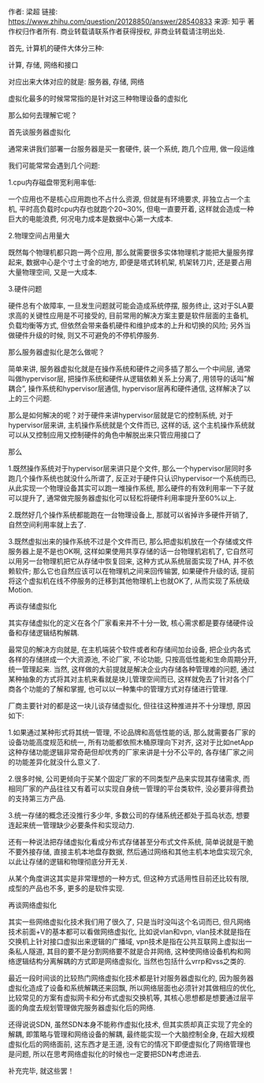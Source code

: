 作者: 梁超
链接: https://www.zhihu.com/question/20128850/answer/28540833
来源: 知乎
著作权归作者所有. 商业转载请联系作者获得授权, 非商业转载请注明出处. 

首先, 计算机的硬件大体分三种: 

计算, 存储, 网络和接口

对应出来大体对应的就是: 服务器, 存储, 网络

虚拟化最多的时候常常指的是针对这三种物理设备的虚拟化

那么如何去理解它呢？

首先谈服务器虚拟化

通常来讲我们部署一台服务器是买一套硬件, 装一个系统, 跑几个应用, 做一段运维

我们可能常常会遇到几个问题: 

1.cpu内存磁盘带宽利用率低: 

一个应用也不是核心应用跑也不占什么资源, 但就是有环境要求, 非独立占一个主机, 平时高负载时cpu内存也就跑个20~30%, 但电一直要开着, 这样就会造成一种巨大的电能浪费, 何况电力成本是数据中心第一大成本. 

2.物理空间占用量大

既然每个物理机都只跑一两个应用, 那么就需要很多实体物理机才能把大量服务撑起来, 数据中心是个寸土寸金的地方, 即便是塔式转机架, 机架转刀片, 还是要占用大量物理空间, 又是一大成本. 

3.硬件问题

硬件总有个故障率, 一旦发生问题就可能会造成系统停摆, 服务终止, 这对于SLA要求高的关键性应用是不可接受的, 目前常用的解决方案主要是软件层面的主备机, 负载均衡等方式, 但依然会带来备机硬件和维护成本的上升和切换的风险; 另外当做硬件升级的时候, 则又不可避免的不停机停服务. 

那么服务器虚拟化是怎么做呢？

简单来讲, 服务器虚拟化就是在操作系统和硬件之间多插了那么一个中间层, 通常叫做hypervisor层, 把操作系统和硬件从逻辑依赖关系上分离了, 用领导的话叫"解耦合”, 操作系统和hypervisor层通信, hypervisor层再和硬件通信, 这样解决了以上的三个问题. 

那么是如何解决的呢？对于硬件来讲hypervisor层就是它的控制系统, 对于hypervisor层来讲, 主机操作系统就是个文件而已, 这样的话, 这个主机操作系统就可以从又控制应用又控制硬件的角色中解脱出来只管应用接口了

那么

1.既然操作系统对于hypervisor层来讲只是个文件, 那么一个hypervisor层同时多跑几个操作系统也就没什么所谓了, 反正对于硬件只认识hypervisor一个系统而已, 从此实现一个物理设备其实可以跑一堆操作系统, 那么硬件的有效利用率一下子就可以提升了, 通常做完服务器虚拟化可以轻松将硬件利用率提升至60%以上. 

2.既然好几个操作系统都能跑在一台物理设备上, 那就可以省掉许多硬件开销了, 自然空间利用率就上去了. 

3.既然虚拟出来的操作系统不过是个文件而已, 那么把虚拟机放在一个存储或文件服务器上是不是也OK啊, 这样如果使用共享存储的话一台物理机宕机了, 它自然可以用另一台物理机把它从存储中恢复回来, 这种方式从系统层面实现了HA, 并不依赖软件; 那么它也自然应该可以在物理机之间来回传输罢, 如果硬件升级的话, 提前将这个虚拟机在线不停服务的迁移到其他物理机上也就OK了, 从而实现了系统级Motion. 

再谈存储虚拟化

其实存储虚拟化的定义在各个厂家看来并不十分一致, 核心需求都是要存储硬件设备和存储逻辑结构解耦. 

最常见的解决方向就是, 在主机端装个软件或者和存储间加台设备, 把企业内各式各样的存储拼成一个大资源池, 不论厂家, 不论功能, 只按高低性能和生命周期分开, 统一管理起来. 当然, 这样做的大前提就是解决企业内存储各种管理难的问题, 通过某种抽象的方式将其对主机来看就是块儿管理空间而已, 这样就免去了针对各个厂商各个功能的了解和掌握, 也可以以一种集中的管理方式对存储进行管理. 

厂商主要针对的都是这一块儿谈存储虚拟化, 但往往这种推进并不十分理想, 原因如下: 

1.如果通过某种形式将其统一管理, 不论品牌和高低性能的话, 那么就需要各厂家的设备功能高度规范和统一, 所有功能都依照木桶原理向下对齐, 这对于比如netApp这种存储功能逻辑非常奇葩但却优秀的厂家来讲是十分不公平的, 各存储厂家之间的功能差异化就没什么意义了. 

2.很多时候, 公司更倾向于买某个固定厂家的不同类型产品来实现其存储需求, 而相同厂家的产品往往又有着可以实现自身统一管理的平台类软件, 没必要非得费劲的支持第三方产品. 

3.统一存储的概念还没推行多少年, 多数公司的存储系统还都处于孤岛状态, 想要连起来统一管理缺少必要条件和实现动力. 

还有一种说法把存储虚拟化看成分布式存储甚至分布式文件系统, 简单说就是干脆不要外接存储, 直接主机本地盘存数据, 然后通过网络和其他主机本地盘实现冗余, 以此让存储的逻辑和物理彻底分开无关. 

从某个角度讲这其实是非常理想的一种方式, 但这种方式适用性目前还比较有限, 成型的产品也不多, 更多的是软件实现. 

再谈网络虚拟化

其实一些网络虚拟化技术我们用了很久了, 只是当时没叫这个名词而已, 但凡网络技术前面+V的基本都可以看做网络虚拟化, 比如说vlan和vpn, vlan技术就是指在交换机上针对接口虚拟出来逻辑的广播域, vpn技术是指在公共互联网上虚拟出一条私人隧道, 其目的要不是分割网络要不就是合并网络, 这种使网络设备机构和网络逻辑结构分离解耦的方式即是网络虚拟化, 当然也包括什么vrrp和vss之类的. 

最近一段时间谈的比较热门网络虚拟化技术都是针对服务器虚拟化的, 因为服务器虚拟化造成了设备和系统解耦还来回飘, 所以网络层面也必须针对其做相应的优化, 比较常见的方案有虚拟网卡和分布式虚拟交换机等, 其核心思想都是想要通过层平面的角度去规划管理做完服务器虚拟化后的网络. 

还得说说SDN, 虽然SDN本身不能称作虚拟化技术, 但其实质却真正实现了完全的解耦, 即策略与管理和网络设备的解耦, 最终能实现一个大脑控制全身, 在超大规模虚拟化后的网络面前, 这东西才是王道, 没有它的情况下即便虚拟化了网络管理也是问题, 所以在思考网络虚拟化的时候也一定要把SDN考虑进去. 

补充完毕, 就这些罢！